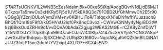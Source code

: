 $START$sUCNKV1L2WNB3cZesNdaImj5k+00xeSSjXq/AoogBQvrN1dLjdE6MJ18TkzqvTa5mwOs3xHKRy5Fj5d1UV5kEX8Q3q791OBD2UfGhMmwCh2E5r90vQGg3jYZxnjOULoVym2VM+nv0KBHUlToR/TblqqxXN1eDNfwfhYJuszuoh8BhQt/1Qm19bF9fO/kQ5HVxU2iqf0Pk9nqC3vozi+CWVwCiNMy4yNg/BD3tWkzj6BkkOudZRHn9of/vvDQVA0bAdaZ2gjug2WEAS2MGE+rCZK8yZmfDjWTY15NIXf3JY2T0pklhqtm99l37JuFOJarA1C0KIp7414Z5c3VVYjnSYCNS2A8pPJwrXxJEm1hdqsq+SjSXCHmZizURq8X/168Gv+Nqp/AKguhVIQZklmBILQiNA1JUJZ3fxLP15no2dqhUYV2xipL4XLfO7+6CX4s$END$